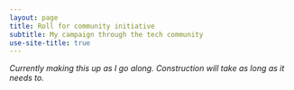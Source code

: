 ```yaml
---
layout: page
title: Roll for community initiative
subtitle: My campaign through the tech community
use-site-title: true
---
```


_Currently making this up as I go along. Construction will take as long as it needs to._
